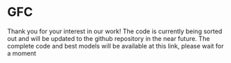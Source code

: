 # GFC
Thank you for your interest in our work! The code is currently being sorted out and will be updated to the github repository in the near future. The complete code and best models will be available at this link, please wait for a moment
